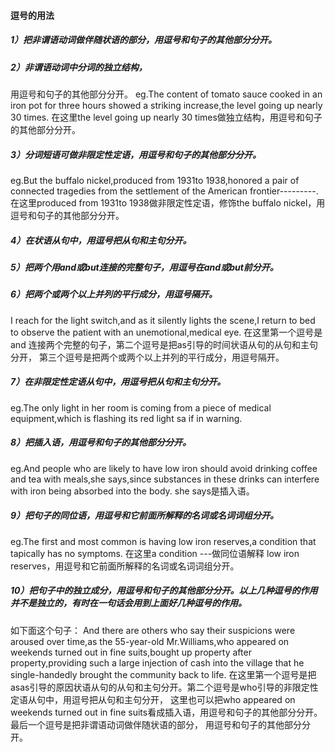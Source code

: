 #### 逗号的用法
##### 1）把非谓语动词做伴随状语的部分，用逗号和句子的其他部分分开。
##### 2）非谓语动词中分词的独立结构，
用逗号和句子的其他部分分开。
eg.The content of tomato sauce cooked in an iron pot for three hours showed a striking increase,the level going up nearly 30 times.
在这里the level going up nearly 30 times做独立结构，用逗号和句子的其他部分分开。

##### 3）分词短语可做非限定性定语，用逗号和句子的其他部分分开。
eg.But the buffalo nickel,produced from 1931to 1938,honored a pair of connected tragedies from the settlement of the American frontier---------.
在这里produced from 1931to 1938做非限定性定语，修饰the buffalo nickel，用逗号和句子的其他部分分开。

##### 4）在状语从句中，用逗号把从句和主句分开。
##### 5）把两个用and或but连接的完整句子，用逗号在and或but前分开。
##### 6）把两个或两个以上并列的平行成分，用逗号隔开。
I reach for the light switch,and as it silently lights the scene,I return to bed to observe the patient with an unemotional,medical eye.
在这里第一个逗号是and 连接两个完整的句子，第二个逗号是把as引导的时间状语从句的从句和主句分开，
第三个逗号是把两个或两个以上并列的平行成分，用逗号隔开。
##### 7）在非限定性定语从句中，用逗号把从句和主句分开。
eg.The only light in her room is coming from a piece of medical equipment,which is flashing its red light sa if in warning.
##### 8）把插入语，用逗号和句子的其他部分分开。
eg.And people who are likely to have low iron should avoid drinking coffee and tea with meals,she says,since substances in these drinks can interfere with iron being absorbed into the body.   she says是插入语。
##### 9）把句子的同位语，用逗号和它前面所解释的名词或名词词组分开。
eg.The first and most common is having low iron reserves,a condition that tapically has no symptoms.
在这里a condition ---做同位语解释 low iron reserves，用逗号和它前面所解释的名词或名词词组分开。
##### 10）把句子中的独立成分，用逗号和句子的其他部分分开。以上几种逗号的作用并不是独立的，有时在一句话会用到上面好几种逗号的作用。
如下面这个句子： 
And there are others who say their suspicions were aroused over time,as the 55-year-old Mr.Williams,who appeared on weekends turned out in fine suits,bought up property after  property,providing such a large injection of cash into the village that he single-handedly brought the community back to life.
在这里第一个逗号是把asas引导的原因状语从句的从句和主句分开。第二个逗号是who引导的非限定性定语从句中，用逗号把从句和主句分开，
这里也可以把who appeared on weekends turned out in fine suits看成插入语，用逗号和句子的其他部分分开。最后一个逗号是把非谓语动词做伴随状语的部分，
用逗号和句子的其他部分分开。